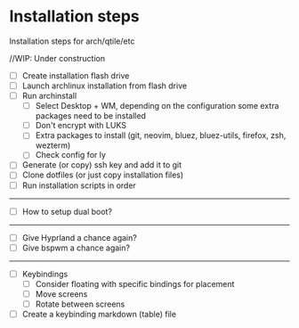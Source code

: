 # Installation steps

Installation steps for arch/qtile/etc

//WIP: Under construction

- [ ] Create installation flash drive
- [ ] Launch archlinux installation from flash drive
- [ ] Run archinstall
    - [ ] Select Desktop + WM, depending on the configuration some extra packages need to be installed
    - [ ] Don't encrypt with LUKS
    - [ ] Extra packages to install (git, neovim, bluez, bluez-utils, firefox, zsh, wezterm)
    - [ ] Check config for ly
- [ ] Generate (or copy) ssh key and add it to git
- [ ] Clone dotfiles (or just copy installation files)
- [ ] Run installation scripts in order

---

- [ ] How to setup dual boot?

---

- [ ] Give Hyprland a chance again?
- [ ] Give bspwm a chance again?

---

- [ ] Keybindings
    - [ ] Consider floating with specific bindings for placement
    - [ ] Move screens
    - [ ] Rotate between screens
- [ ] Create a keybinding markdown (table) file
